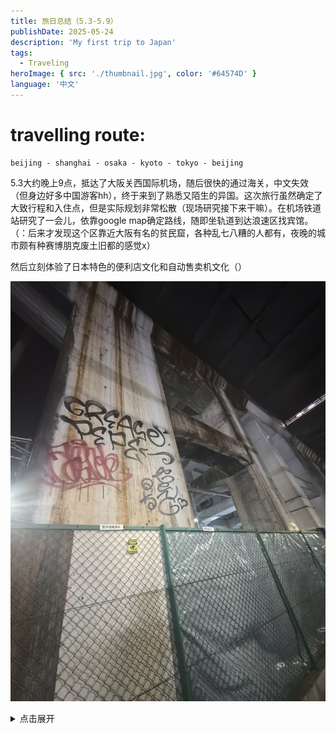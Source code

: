 ```yaml
---
title: 旅日总结（5.3-5.9）
publishDate: 2025-05-24
description: 'My first trip to Japan'
tags:
  - Traveling
heroImage: { src: './thumbnail.jpg', color: '#64574D' }
language: '中文'
---
```

# travelling route: 
    beijing - shanghai - osaka - kyoto - tokyo - beijing

5.3大约晚上9点，抵达了大阪关西国际机场，随后很快的通过海关，中文失效（但身边好多中国游客hh），终于来到了熟悉又陌生的异国。这次旅行虽然确定了大致行程和入住点，但是实际规划非常松散（现场研究接下来干嘛）。在机场铁道站研究了一会儿，依靠google map确定路线，随即坐轨道到达浪速区找宾馆。（：后来才发现这个区靠近大阪有名的贫民窟，各种乱七八糟的人都有，夜晚的城市颇有种赛博朋克废土旧都的感觉x）

然后立刻体验了日本特色的便利店文化和自动售卖机文化（）

![Local Image](src/assets/jpphotos/IMG_20250504_214524.jpg "11")

<details><summary>点击展开</summary>（旅行一定记得多拍照亦或及时记录，否则就只能像这次一样只能对着寥寥无几的照片回忆到底干嘛了): ）</details>


  

